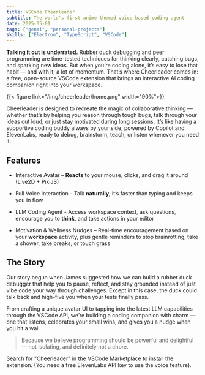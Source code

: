 ```yaml
---
title: VSCode Cheerleader
subtitle: The world's first anime-themed voice-based coding agent
date: 2025-05-01
tags: ["genai", "personal-projects"]
skills: ["Electron", "TypeScript", "VSCode"]
---
```


**Talking it out is underrated.** Rubber duck debugging and peer programming are time-tested techniques for thinking clearly, catching bugs, and sparking new ideas. But when you’re coding alone, it’s easy to lose that habit — and with it, a lot of momentum. That’s where Cheerleader comes in: a free, open-source VSCode extension that brings an interactive AI coding companion right into your workspace.

{{< figure link="/img/cheerleader/home.png" width="90%">}}

<!--more-->

Cheerleader is designed to recreate the magic of collaborative thinking — whether that’s by helping you reason through tough bugs, talk through your ideas out loud, or just stay motivated during long sessions. It’s like having a supportive coding buddy always by your side, powered by Copilot and ElevenLabs, ready to debug, brainstorm, teach, or listen whenever you need it.

## Features

- Interactive Avatar – **Reacts** to your mouse, clicks, and drag it around (Live2D + PixiJS)

- Full Voice Interaction – Talk **naturally**, it’s faster than typing and keeps you in flow

- LLM Coding Agent - Access workspace context, ask questions, encourage you to **think**, and take actions in your editor

- Motivation & Wellness Nudges – Real-time encouragement based on your **workspace** activity, plus gentle reminders to stop brainrotting, take a shower, take breaks, or touch grass

## The Story

Our story begun when James suggested how we can build a rubber duck debugger that help you to pause, reflect, and stay grounded instead of just vibe code your way through challenges. Except in this case, the duck could talk back and high-five you when your tests finally pass.

From crafting a unique avatar UI to tapping into the latest LLM capabilities through the VSCode API, we’re building a coding companion with charm — one that listens, celebrates your small wins, and gives you a nudge when you hit a wall.

> Because we believe programming should be powerful and delightful — not isolating, and definitely not a chore.

Search for "Cheerleader" in the VSCode Marketplace to install the extension. (You need a free ElevenLabs API key to use the voice feature).
